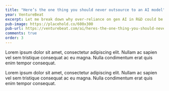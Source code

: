 ```yaml
---
title: "Here’s the one thing you should never outsource to an AI model"
year: VentureBeat
excerpt: Let me break down why over-reliance on gen AI in R&D could be innovation’s Achilles’ heel.
pub-image: https://placehold.co/600x300
pub-url: https://venturebeat.com/ai/heres-the-one-thing-you-should-never-outsource-to-an-ai-model/
comments: true
order: 3
---
```


Lorem ipsum dolor sit amet, consectetur adipiscing elit. Nullam ac sapien vel sem tristique consequat ac eu magna. Nulla condimentum erat quis enim tempor consequat.

Lorem ipsum dolor sit amet, consectetur adipiscing elit. Nullam ac sapien vel sem tristique consequat ac eu magna. Nulla condimentum erat quis enim tempor consequat.
